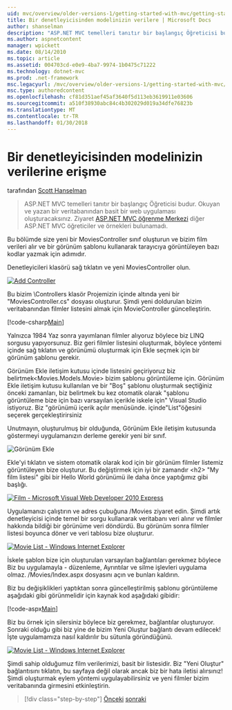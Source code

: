 ```yaml
---
uid: mvc/overview/older-versions-1/getting-started-with-mvc/getting-started-with-mvc-part5
title: Bir denetleyicisinden modelinizin verilere | Microsoft Docs
author: shanselman
description: "ASP.NET MVC temelleri tanıtır bir başlangıç Öğreticisi budur. Okuyan ve yazan bir veritabanından basit bir web uygulaması oluşturun."
ms.author: aspnetcontent
manager: wpickett
ms.date: 08/14/2010
ms.topic: article
ms.assetid: 004703cd-e0e9-4ba7-9974-1b0475c71222
ms.technology: dotnet-mvc
ms.prod: .net-framework
msc.legacyurl: /mvc/overview/older-versions-1/getting-started-with-mvc/getting-started-with-mvc-part5
msc.type: authoredcontent
ms.openlocfilehash: cf81d351aef45af3640f5d113eb3619911e03606
ms.sourcegitcommit: a510f38930abc84c4b302029d019a34dfe76823b
ms.translationtype: MT
ms.contentlocale: tr-TR
ms.lasthandoff: 01/30/2018
---
```

<a name="accessing-your-models-data-from-a-controller"></a>Bir denetleyicisinden modelinizin verilerine erişme
====================
tarafından [Scott Hanselman](https://github.com/shanselman)

> ASP.NET MVC temelleri tanıtır bir başlangıç Öğreticisi budur. Okuyan ve yazan bir veritabanından basit bir web uygulaması oluşturacaksınız. Ziyaret [ASP.NET MVC öğrenme Merkezi](../../../index.md) diğer ASP.NET MVC öğreticiler ve örnekleri bulunamadı.


Bu bölümde size yeni bir MoviesController sınıf oluşturun ve bizim film verileri alır ve bir görünüm şablonu kullanarak tarayıcıya görüntüleyen bazı kodlar yazmak için adımıdır.

Denetleyicileri klasörü sağ tıklatın ve yeni MoviesController olun.

[![Add Controller](getting-started-with-mvc-part5/_static/image2.png)](getting-started-with-mvc-part5/_static/image1.png)

Bu bizim \Controllers klasör Projemizin içinde altında yeni bir "MoviesController.cs" dosyası oluşturur. Şimdi yeni doldurulan bizim veritabanından filmler listesini almak için MovieController güncelleştirin.

[!code-csharp[Main](getting-started-with-mvc-part5/samples/sample1.cs)]

Yalnızca 1984 Yaz sonra yayımlanan filmler alıyoruz böylece biz LINQ sorgusu yapıyorsunuz. Biz geri filmler listesini oluşturmak, böylece yöntemi içinde sağ tıklatın ve görünümü oluşturmak için Ekle seçmek için bir görünüm şablonu gerekir.

Görünüm Ekle iletişim kutusu içinde listesini geçiriyoruz biz belirtmek&lt;Movies.Models.Movie&gt; bizim şablonu görüntüleme için. Görünüm Ekle iletişim kutusu kullanılan ve bir "Boş" şablonu oluşturmak seçtiğiniz önceki zamanları, biz belirtmek bu kez otomatik olarak "şablonu görüntüleme bize için bazı varsayılan içerikle iskele için" Visual Studio istiyoruz. Biz "görünümü içerik açılır menüsünde. içinde"List"öğesini seçerek gerçekleştirirsiniz

Unutmayın, oluşturulmuş bir olduğunda, Görünüm Ekle iletişim kutusunda göstermeyi uygulamanızın derleme gerekir yeni bir sınıf.

![Görünüm Ekle](getting-started-with-mvc-part5/_static/image3.png)

Ekle'yi tıklatın ve sistem otomatik olarak kod için bir görünüm filmler listemiz görüntüleyen bize oluşturur. Bu değiştirmek için iyi bir zamandır &lt;h2&gt; "My film listesi" gibi bir Hello World görünümü ile daha önce yaptığımız gibi başlığı.

[![Film - Microsoft Visual Web Developer 2010 Express](getting-started-with-mvc-part5/_static/image5.png)](getting-started-with-mvc-part5/_static/image4.png)

Uygulamanızı çalıştırın ve adres çubuğuna /Movies ziyaret edin. Şimdi artık denetleyicisi içinde temel bir sorgu kullanarak veritabanı veri alınır ve filmler hakkında bildiği bir görünüme veri döndürdü. Bu görünüm sonra filmler listesi boyunca döner ve veri tablosu bize oluşturur.

[![Movie List - Windows Internet Explorer](getting-started-with-mvc-part5/_static/image7.png)](getting-started-with-mvc-part5/_static/image6.png)

İskele şablon bize için oluşturulan varsayılan bağlantıları gerekmez böylece Biz bu uygulamayla - düzenleme, Ayrıntılar ve silme işlevleri uygulama olmaz. /Movies/Index.aspx dosyasını açın ve bunları kaldırın.

Biz bu değişiklikleri yaptıktan sonra güncelleştirilmiş şablonu görüntüleme aşağıdaki gibi görünmelidir için kaynak kod aşağıdaki gibidir:

[!code-aspx[Main](getting-started-with-mvc-part5/samples/sample2.aspx)]

Biz bu örnek için silersiniz böylece biz gerekmez, bağlantılar oluşturuyor. Sonraki olduğu gibi biz yine de bizim Yeni Oluştur bağlantı devam edilecek! İşte uygulamamıza nasıl kaldırılır bu sütunla göründüğünü.

[![Movie List - Windows Internet Explorer](getting-started-with-mvc-part5/_static/image9.png)](getting-started-with-mvc-part5/_static/image8.png)

Şimdi sahip olduğumuz film verilerimizi, basit bir listesidir. Biz "Yeni Oluştur" bağlantısını tıklatın, bu sayfaya değil olarak ancak biz bir hata iletisi alırsınız! Şimdi oluşturmak eylem yöntemi uygulayabilirsiniz ve yeni filmler bizim veritabanında girmesini etkinleştirin.

>[!div class="step-by-step"]
[Önceki](getting-started-with-mvc-part4.md)
[sonraki](getting-started-with-mvc-part6.md)
